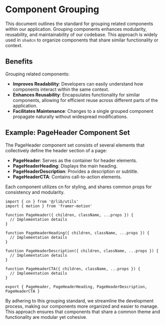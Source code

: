 # Component Grouping

This document outlines the standard for grouping related components within our application. Grouping components enhances modularity, reusability, and maintainability of our codebase. This approach is widely used in `shadcn` to organize components that share similar functionality or context.

## Benefits

Grouping related components:

- **Improves Readability**: Developers can easily understand how components interact within the same context.
- **Enhances Reusability**: Encapsulates functionality for similar components, allowing for efficient reuse across different parts of the application.
- **Facilitates Maintenance**: Changes to a single grouped component propagate naturally without widespread modifications.

## Example: PageHeader Component Set

The PageHeader component set consists of several elements that collectively define the header section of a page:

- **PageHeader**: Serves as the container for header elements.
- **PageHeaderHeading**: Displays the main heading.
- **PageHeaderDescription**: Provides a description or subtitle.
- **PageHeaderCTA**: Contains call-to-action elements.

Each component utilizes cn for styling, and shares common props for consistency and modularity.

```tsx
import { cn } from '@/lib/utils'
import { motion } from 'framer-motion'

function PageHeader({ children, className, ...props }) {
  // Implementation details
}

function PageHeaderHeading({ children, className, ...props }) {
  // Implementation details
}

function PageHeaderDescription({ children, className, ...props }) {
  // Implementation details
}

function PageHeaderCTA({ children, className, ...props }) {
  // Implementation details
}

export { PageHeader, PageHeaderHeading, PageHeaderDescription, PageHeaderCTA }
```

By adhering to this grouping standard, we streamline the development process, making our components more organized and easier to manage. This approach ensures that components that share a common theme and functionality are modular yet cohesive.
